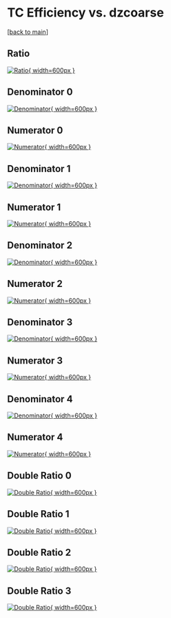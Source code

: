 # TC Efficiency vs. dzcoarse

[[back to main](./)]



## Ratio

[![Ratio](../mtv/var/TC_vtr_13_1_eff_dzcoarse.png){ width=600px }](../mtv/var/TC_vtr_13_1_eff_dzcoarse.pdf)

## Denominator 0

[![Denominator](../mtv/den/TC_vtr_13_1_eff_dzcoarse_den0.png){ width=600px }](../mtv/den/TC_vtr_13_1_eff_dzcoarse_den0.pdf)

## Numerator 0

[![Numerator](../mtv/num/TC_vtr_13_1_eff_dzcoarse_num0.png){ width=600px }](../mtv/num/TC_vtr_13_1_eff_dzcoarse_num0.pdf)

## Denominator 1

[![Denominator](../mtv/den/TC_vtr_13_1_eff_dzcoarse_den1.png){ width=600px }](../mtv/den/TC_vtr_13_1_eff_dzcoarse_den1.pdf)

## Numerator 1

[![Numerator](../mtv/num/TC_vtr_13_1_eff_dzcoarse_num1.png){ width=600px }](../mtv/num/TC_vtr_13_1_eff_dzcoarse_num1.pdf)

## Denominator 2

[![Denominator](../mtv/den/TC_vtr_13_1_eff_dzcoarse_den2.png){ width=600px }](../mtv/den/TC_vtr_13_1_eff_dzcoarse_den2.pdf)

## Numerator 2

[![Numerator](../mtv/num/TC_vtr_13_1_eff_dzcoarse_num2.png){ width=600px }](../mtv/num/TC_vtr_13_1_eff_dzcoarse_num2.pdf)

## Denominator 3

[![Denominator](../mtv/den/TC_vtr_13_1_eff_dzcoarse_den3.png){ width=600px }](../mtv/den/TC_vtr_13_1_eff_dzcoarse_den3.pdf)

## Numerator 3

[![Numerator](../mtv/num/TC_vtr_13_1_eff_dzcoarse_num3.png){ width=600px }](../mtv/num/TC_vtr_13_1_eff_dzcoarse_num3.pdf)

## Denominator 4

[![Denominator](../mtv/den/TC_vtr_13_1_eff_dzcoarse_den4.png){ width=600px }](../mtv/den/TC_vtr_13_1_eff_dzcoarse_den4.pdf)

## Numerator 4

[![Numerator](../mtv/num/TC_vtr_13_1_eff_dzcoarse_num4.png){ width=600px }](../mtv/num/TC_vtr_13_1_eff_dzcoarse_num4.pdf)

## Double Ratio 0

[![Double Ratio](../mtv/ratio/TC_vtr_13_1_eff_dzcoarse_ratio0.png){ width=600px }](../mtv/ratio/TC_vtr_13_1_eff_dzcoarse_ratio0.pdf)

## Double Ratio 1

[![Double Ratio](../mtv/ratio/TC_vtr_13_1_eff_dzcoarse_ratio1.png){ width=600px }](../mtv/ratio/TC_vtr_13_1_eff_dzcoarse_ratio1.pdf)

## Double Ratio 2

[![Double Ratio](../mtv/ratio/TC_vtr_13_1_eff_dzcoarse_ratio2.png){ width=600px }](../mtv/ratio/TC_vtr_13_1_eff_dzcoarse_ratio2.pdf)

## Double Ratio 3

[![Double Ratio](../mtv/ratio/TC_vtr_13_1_eff_dzcoarse_ratio3.png){ width=600px }](../mtv/ratio/TC_vtr_13_1_eff_dzcoarse_ratio3.pdf)

